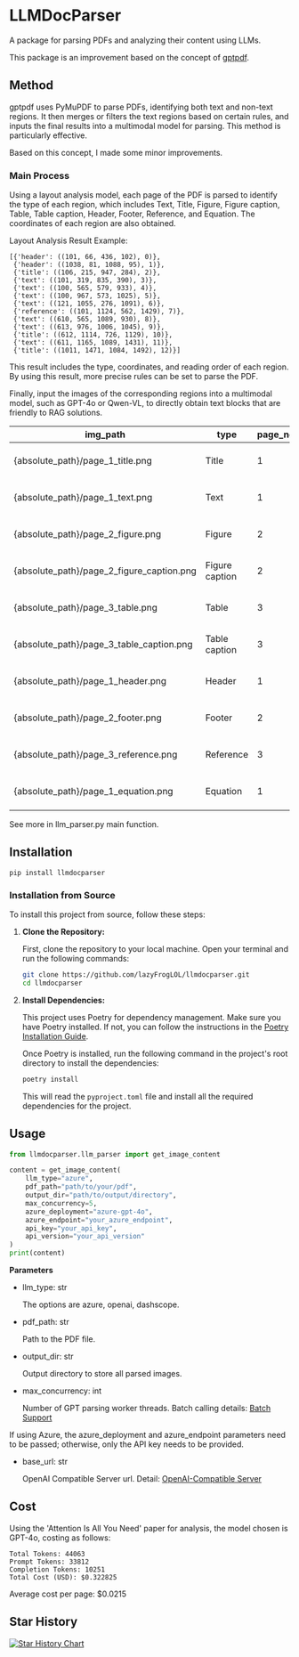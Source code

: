 # LLMDocParser

A package for parsing PDFs and analyzing their content using LLMs.

This package is an improvement based on the concept of [gptpdf](https://github.com/CosmosShadow/gptpdf/tree/main).

## Method
gptpdf uses PyMuPDF to parse PDFs, identifying both text and non-text regions. It then merges or filters the text regions based on certain rules, and inputs the final results into a multimodal model for parsing. This method is particularly effective.

Based on this concept, I made some minor improvements.

### Main Process
Using a layout analysis model, each page of the PDF is parsed to identify the type of each region, which includes Text, Title, Figure, Figure caption, Table, Table caption, Header, Footer, Reference, and Equation. The coordinates of each region are also obtained.

Layout Analysis Result Example:
```
[{'header': ((101, 66, 436, 102), 0)},
 {'header': ((1038, 81, 1088, 95), 1)},
 {'title': ((106, 215, 947, 284), 2)},
 {'text': ((101, 319, 835, 390), 3)},
 {'text': ((100, 565, 579, 933), 4)},
 {'text': ((100, 967, 573, 1025), 5)},
 {'text': ((121, 1055, 276, 1091), 6)},
 {'reference': ((101, 1124, 562, 1429), 7)},
 {'text': ((610, 565, 1089, 930), 8)},
 {'text': ((613, 976, 1006, 1045), 9)},
 {'title': ((612, 1114, 726, 1129), 10)},
 {'text': ((611, 1165, 1089, 1431), 11)},
 {'title': ((1011, 1471, 1084, 1492), 12)}]
```
This result includes the type, coordinates, and reading order of each region. By using this result, more precise rules can be set to parse the PDF.

Finally, input the images of the corresponding regions into a multimodal model, such as GPT-4o or Qwen-VL, to directly obtain text blocks that are friendly to RAG solutions.

| img_path                                  | type            | page_no | filename                  | content               |      filepath                 |
|-------------------------------------------|-----------------|---------|---------------------------|-----------------------|-----------------------|
| {absolute_path}/page_1_title.png                   | Title           | 1       | attention is all you need | [Text Block 1]        |     {file_absolute_path}         |
| {absolute_path}/page_1_text.png                    | Text            | 1       | attention is all you need | [Text Block 2]        |        {file_absolute_path}        |
| {absolute_path}/page_2_figure.png                  | Figure          | 2       | attention is all you need | [Text Block 3]        |         {file_absolute_path}       |
| {absolute_path}/page_2_figure_caption.png          | Figure caption  | 2       | attention is all you need | [Text Block 4]        |         {file_absolute_path}       |
| {absolute_path}/page_3_table.png                   | Table           | 3       | attention is all you need | [Text Block 5]        |        {file_absolute_path}        |
| {absolute_path}/page_3_table_caption.png           | Table caption   | 3       | attention is all you need | [Text Block 6]        |        {file_absolute_path}        |
| {absolute_path}/page_1_header.png                  | Header          | 1       | attention is all you need | [Text Block 7]        |        {file_absolute_path}        |
| {absolute_path}/page_2_footer.png                  | Footer          | 2       | attention is all you need | [Text Block 8]        |          {file_absolute_path}      | 
| {absolute_path}/page_3_reference.png               | Reference       | 3       | attention is all you need | [Text Block 9]        |         {file_absolute_path}       |
| {absolute_path}/page_1_equation.png                | Equation        | 1       | attention is all you need | [Text Block 10]       |         {file_absolute_path}       |

See more in llm_parser.py main function.

## Installation

```commandline
pip install llmdocparser
```

### Installation from Source

To install this project from source, follow these steps:

1. **Clone the Repository:**

   First, clone the repository to your local machine. Open your terminal and run the following commands:

   ```bash
   git clone https://github.com/lazyFrogLOL/llmdocparser.git
   cd llmdocparser
   ```

2. **Install Dependencies:**

   This project uses Poetry for dependency management. Make sure you have Poetry installed. If not, you can follow the instructions in the [Poetry Installation Guide](https://python-poetry.org/docs/#installation).

   Once Poetry is installed, run the following command in the project's root directory to install the dependencies:

   ```bash
   poetry install
   ```

   This will read the `pyproject.toml` file and install all the required dependencies for the project.


## Usage

```python
from llmdocparser.llm_parser import get_image_content

content = get_image_content(
    llm_type="azure",
    pdf_path="path/to/your/pdf",
    output_dir="path/to/output/directory",
    max_concurrency=5,
    azure_deployment="azure-gpt-4o",
    azure_endpoint="your_azure_endpoint",
    api_key="your_api_key",
    api_version="your_api_version"
)
print(content)
```

**Parameters**

* llm_type: str
  
  The options are azure, openai, dashscope.
* pdf_path: str
  
  Path to the PDF file.
* output_dir: str
  
  Output directory to store all parsed images.

* max_concurrency: int
  
  Number of GPT parsing worker threads. Batch calling details: [Batch Support](https://python.langchain.com/v0.2/docs/integrations/llms/#features-natively-supported)

If using Azure, the azure_deployment and azure_endpoint parameters need to be passed; otherwise, only the API key needs to be provided.

* base_url: str
  
  OpenAI Compatible Server url. Detail: [OpenAI-Compatible Server](https://python.langchain.com/v0.2/docs/integrations/llms/vllm/#openai-compatible-server)

## Cost

Using the 'Attention Is All You Need' paper for analysis, the model chosen is GPT-4o, costing as follows:
```
Total Tokens: 44063
Prompt Tokens: 33812
Completion Tokens: 10251
Total Cost (USD): $0.322825
```
Average cost per page: $0.0215


## Star History

[![Star History Chart](https://api.star-history.com/svg?repos=lazyFrogLOL/llmdocparser&type=Date)](https://star-history.com/#lazyFrogLOL/llmdocparser&Date)